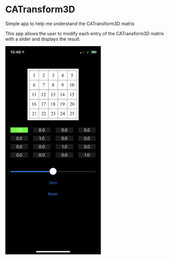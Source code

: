 # CATransform3D
Simple app to help me understand the CATransform3D matrix

This app allows the user to modify each entry of the CATransform3D matrix with a slider and displays the result.

<img src="CATransform3D/Screen Shot 2021-02-28 at 15.46.53.png" width="300">
